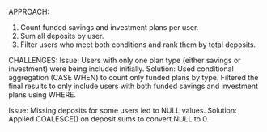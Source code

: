 APPROACH:
1. Count funded savings and investment plans per user.
2. Sum all deposits by user.
3. Filter users who meet both conditions and rank them by total deposits.


CHALLENGES:
Issue: Users with only one plan type (either savings or investment) were being included initially.
Solution: Used conditional aggregation (CASE WHEN) to count only funded plans by type. Filtered the final results to only include users with both funded savings and investment plans using WHERE.

Issue: Missing deposits for some users led to NULL values.
Solution: Applied COALESCE() on deposit sums to convert NULL to 0.

